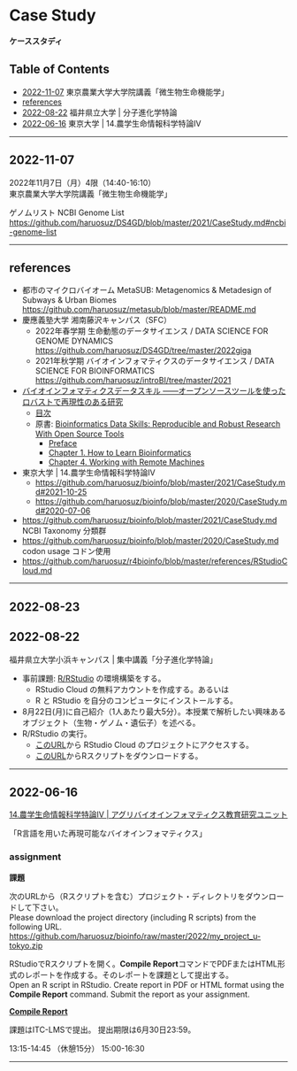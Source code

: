 # Case Study
**ケーススタディ**

## Table of Contents
- [2022-11-07](#2022-11-07) 東京農業大学大学院講義「微生物生命機能学」
- [references](#references)
- [2022-08-22](#2022-08-22) 福井県立大学 | 分子進化学特論
- [2022-06-16](#2022-06-16) 東京大学 | 14.農学生命情報科学特論IV

----------
## 2022-11-07

2022年11月7日（月）4限（14:40-16:10）  
東京農業大学大学院講義「微生物生命機能学」  


ゲノムリスト NCBI Genome List
https://github.com/haruosuz/DS4GD/blob/master/2021/CaseStudy.md#ncbi-genome-list


----------
## references

- 都市のマイクロバイオーム MetaSUB: Metagenomics & Metadesign of Subways & Urban Biomes https://github.com/haruosuz/metasub/blob/master/README.md
- 慶應義塾大学 湘南藤沢キャンパス（SFC）
  - 2022年春学期 生命動態のデータサイエンス / DATA SCIENCE FOR GENOME DYNAMICS https://github.com/haruosuz/DS4GD/tree/master/2022giga
  - 2021年秋学期 バイオインフォマティクスのデータサイエンス / DATA SCIENCE FOR BIOINFORMATICS https://github.com/haruosuz/introBI/tree/master/2021
- [バイオインフォマティクスデータスキル ――オープンソースツールを使ったロバストで再現性のある研究](https://www.oreilly.co.jp/books/9784873118635/)
  - [目次](https://www.oreilly.co.jp/books/9784873118635/#toc)
  - 原書: [Bioinformatics Data Skills: Reproducible and Robust Research With Open Source Tools](https://www.oreilly.com/library/view/bioinformatics-data-skills/9781449367480/)
    - [Preface](https://www.oreilly.com/library/view/bioinformatics-data-skills/9781449367480/preface01.html)
    - [Chapter 1. How to Learn Bioinformatics](https://www.oreilly.com/library/view/bioinformatics-data-skills/9781449367480/ch01.html)
    - [Chapter 4. Working with Remote Machines](https://www.oreilly.com/library/view/bioinformatics-data-skills/9781449367480/ch04.html)
- 東京大学 | 14.農学生命情報科学特論IV
  - https://github.com/haruosuz/bioinfo/blob/master/2021/CaseStudy.md#2021-10-25
  - https://github.com/haruosuz/bioinfo/blob/master/2020/CaseStudy.md#2020-07-06
- https://github.com/haruosuz/bioinfo/blob/master/2021/CaseStudy.md NCBI Taxonomy 分類群
- https://github.com/haruosuz/bioinfo/blob/master/2020/CaseStudy.md codon usage コドン使用
- https://github.com/haruosuz/r4bioinfo/blob/master/references/RStudioCloud.md

----------
## 2022-08-23
## 2022-08-22

福井県立大学小浜キャンパス | 集中講義「分子進化学特論」

- 事前課題: [R/RStudio](https://github.com/haruosuz/DS4GD/blob/master/2022giga/README.md#r-rstudio) の環境構築をする。
  - RStudio Cloud の無料アカウントを作成する。あるいは
  - R と RStudio を自分のコンピュータにインストールする。
- 8月22日(月)に自己紹介（1人あたり最大5分）。本授業で解析したい興味あるオブジェクト（生物・ゲノム・遺伝子）を述べる。
- R/RStudio の実行。
  - [このURL](https://rstudio.cloud/content/4087602)から RStudio Cloud のプロジェクトにアクセスする。
  - [このURL](https://github.com/haruosuz/DS4GD/raw/master/2022giga/scripts_ds4gd.zip)からRスクリプトをダウンロードする。

----------
## 2022-06-16

[14.農学生命情報科学特論IV | アグリバイオインフォマティクス教育研究ユニット](http://www.iu.a.u-tokyo.ac.jp/lectures/AG14/)

「R言語を用いた再現可能なバイオインフォマティクス」

### assignment
**課題**

次のURLから（Rスクリプトを含む）プロジェクト・ディレクトリをダウンロードして下さい。  
Please download the project directory (including R scripts) from the following URL.  
https://github.com/haruosuz/bioinfo/raw/master/2022/my_project_u-tokyo.zip

RStudioでRスクリプトを開く。**Compile Report**コマンドでPDFまたはHTML形式のレポートを作成する。そのレポートを課題として提出する。  
Open an R script in RStudio. Create report in PDF or HTML format using the **Compile Report** command.
Submit the report as your assignment.

[**Compile Report**](https://github.com/haruosuz/DS4GD/blob/master/2020/CaseStudy.md#compile-report)

課題はITC-LMSで提出。
提出期限は6月30日23:59。

13:15-14:45
（休憩15分）
15:00-16:30

----------







